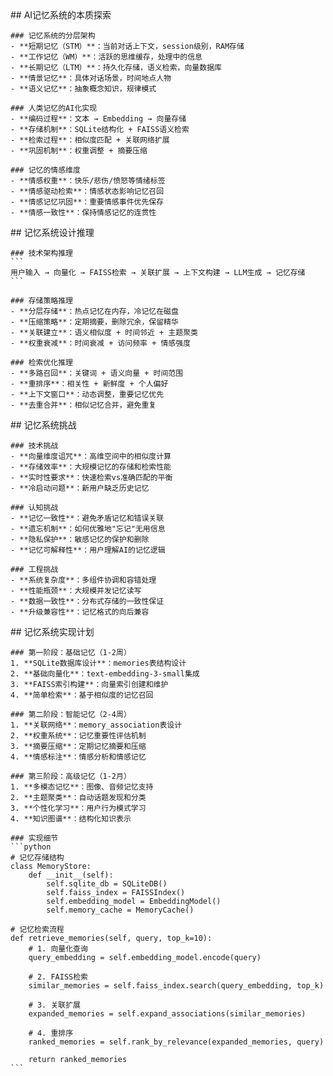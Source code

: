 <thought>
  <exploration>
    ## AI记忆系统的本质探索
    
    ### 记忆系统的分层架构
    - **短期记忆（STM）**：当前对话上下文，session级别，RAM存储
    - **工作记忆（WM）**：活跃的思维缓存，处理中的信息
    - **长期记忆（LTM）**：持久化存储，语义检索，向量数据库
    - **情景记忆**：具体对话场景，时间地点人物
    - **语义记忆**：抽象概念知识，规律模式
    
    ### 人类记忆的AI化实现
    - **编码过程**：文本 → Embedding → 向量存储
    - **存储机制**：SQLite结构化 + FAISS语义检索
    - **检索过程**：相似度匹配 + 关联网络扩展
    - **巩固机制**：权重调整 + 摘要压缩
    
    ### 记忆的情感维度
    - **情感权重**：快乐/悲伤/愤怒等情绪标签
    - **情感驱动检索**：情感状态影响记忆召回
    - **情感记忆巩固**：重要情感事件优先保存
    - **情感一致性**：保持情感记忆的连贯性
  </exploration>
  
  <reasoning>
    ## 记忆系统设计推理
    
    ### 技术架构推理
    ```
    用户输入 → 向量化 → FAISS检索 → 关联扩展 → 上下文构建 → LLM生成 → 记忆存储
    ```
    
    ### 存储策略推理
    - **分层存储**：热点记忆在内存，冷记忆在磁盘
    - **压缩策略**：定期摘要，删除冗余，保留精华
    - **关联建立**：语义相似度 + 时间邻近 + 主题聚类
    - **权重衰减**：时间衰减 + 访问频率 + 情感强度
    
    ### 检索优化推理
    - **多路召回**：关键词 + 语义向量 + 时间范围
    - **重排序**：相关性 + 新鲜度 + 个人偏好
    - **上下文窗口**：动态调整，重要记忆优先
    - **去重合并**：相似记忆合并，避免重复
  </reasoning>
  
  <challenge>
    ## 记忆系统挑战
    
    ### 技术挑战
    - **向量维度诅咒**：高维空间中的相似度计算
    - **存储效率**：大规模记忆的存储和检索性能
    - **实时性要求**：快速检索vs准确匹配的平衡
    - **冷启动问题**：新用户缺乏历史记忆
    
    ### 认知挑战
    - **记忆一致性**：避免矛盾记忆和错误关联
    - **遗忘机制**：如何优雅地"忘记"无用信息
    - **隐私保护**：敏感记忆的保护和删除
    - **记忆可解释性**：用户理解AI的记忆逻辑
    
    ### 工程挑战
    - **系统复杂度**：多组件协调和容错处理
    - **性能瓶颈**：大规模并发记忆读写
    - **数据一致性**：分布式存储的一致性保证
    - **升级兼容性**：记忆格式的向后兼容
  </challenge>
  
  <plan>
    ## 记忆系统实现计划
    
    ### 第一阶段：基础记忆（1-2周）
    1. **SQLite数据库设计**：memories表结构设计
    2. **基础向量化**：text-embedding-3-small集成
    3. **FAISS索引构建**：向量索引创建和维护
    4. **简单检索**：基于相似度的记忆召回
    
    ### 第二阶段：智能记忆（2-4周）
    1. **关联网络**：memory_association表设计
    2. **权重系统**：记忆重要性评估机制
    3. **摘要压缩**：定期记忆摘要和压缩
    4. **情感标注**：情感分析和情感记忆
    
    ### 第三阶段：高级记忆（1-2月）
    1. **多模态记忆**：图像、音频记忆支持
    2. **主题聚类**：自动话题发现和分类
    3. **个性化学习**：用户行为模式学习
    4. **知识图谱**：结构化知识表示
    
    ### 实现细节
    ```python
    # 记忆存储结构
    class MemoryStore:
        def __init__(self):
            self.sqlite_db = SQLiteDB()
            self.faiss_index = FAISSIndex()
            self.embedding_model = EmbeddingModel()
            self.memory_cache = MemoryCache()
    
    # 记忆检索流程
    def retrieve_memories(self, query, top_k=10):
        # 1. 向量化查询
        query_embedding = self.embedding_model.encode(query)
        
        # 2. FAISS检索
        similar_memories = self.faiss_index.search(query_embedding, top_k)
        
        # 3. 关联扩展
        expanded_memories = self.expand_associations(similar_memories)
        
        # 4. 重排序
        ranked_memories = self.rank_by_relevance(expanded_memories, query)
        
        return ranked_memories
    ```
  </plan>
</thought>